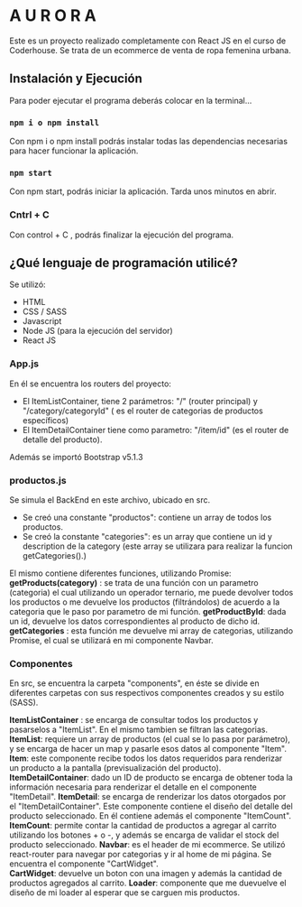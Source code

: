 # A U R O R A

Este es un proyecto realizado completamente con React JS en el curso de Coderhouse.
Se trata de un ecommerce de venta de ropa femenina urbana. 

## Instalación y Ejecución

Para poder ejecutar el programa deberás colocar en la terminal...

### `npm i o npm install`

Con npm i o npm install podrás instalar todas las dependencias  necesarias para hacer funcionar la aplicación.

### `npm start`

Con npm start, podrás iniciar la aplicación. Tarda unos minutos en abrir.

### Cntrl + C

Con control + C , podrás finalizar la ejecución del programa.


## ¿Qué lenguaje de programación utilicé?

Se utilizó: 

- HTML
- CSS / SASS
- Javascript
- Node JS (para la ejecución del servidor)
- React JS 

### App.js

En él se encuentra los routers del proyecto:
- El ItemListContainer, tiene 2 parámetros: "/" (router principal) y "/category/categoryId" ( es el router de categorias de productos específicos)
- El ItemDetailContainer tiene como parametro: "/item/id" (es el router de detalle del producto).

Además se importó Bootstrap v5.1.3

### productos.js

Se simula el BackEnd en este archivo, ubicado en src.

- Se creó una constante "productos": contiene un array de todos los productos.
- Se creó la constante "categories": es un array que contiene un id y description de la category (este array se utilizara para realizar la funcion getCategories().)


El mismo contiene diferentes funciones, utilizando Promise:
**getProducts(category)** : se trata de una función con un parametro (categoria) el cual utilizando un operador ternario, me puede devolver todos los productos o me devuelve los productos (filtrándolos) de acuerdo a la categoria que le paso por parametro de mi función.
**getProductById**: dada un id, devuelve los datos correspondientes al producto de dicho id.
**getCategories** : esta función me devuelve mi array de categorias, utilizando Promise, el cual se utilizará en mi componente Navbar.


### Componentes

En src, se encuentra la carpeta "components", en éste se divide en diferentes carpetas con sus respectivos componentes creados y su estilo (SASS).

**ItemListContainer** : se encarga de consultar todos los productos y pasarselos a "ItemList". En el mismo tambien se filtran las categorias.
**ItemList**: requiere un array de productos (el cual se lo pasa por parámetro), y se encarga de hacer un map y pasarle esos datos al componente "Item".
**Item**: este componente recibe todos los datos requeridos para renderizar un producto a la pantalla (previsualización del producto).
**ItemDetailContainer**: dado un ID de producto se encarga de obtener toda la información necesaria para renderizar el detalle en el componente "ItemDetail".
**ItemDetail**: se encarga de renderizar los datos otorgados por el "ItemDetailContainer". Este componente contiene el diseño del detalle del producto seleccionado. En él contiene además el componente "ItemCount".
**ItemCount**: permite contar la cantidad de productos a agregar al carrito utilizando los botones + o -,  y además se encarga de validar el stock del producto seleccionado.
**Navbar**: es el header de mi ecommerce. Se utilizó react-router para navegar por categorias y ir al home de mi página. Se encuentra el componente "CartWidget".  
**CartWidget**: devuelve un boton con una imagen y además la cantidad de productos agregados al carrito.
**Loader**: componente que me duevuelve el diseño de mi loader al esperar que se carguen mis productos.




